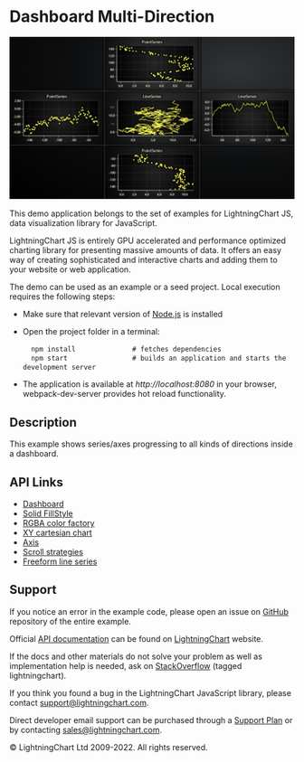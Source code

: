 # Dashboard Multi-Direction

![Dashboard Multi-Direction](dashboardMulti-darkGold.png)

This demo application belongs to the set of examples for LightningChart JS, data visualization library for JavaScript.

LightningChart JS is entirely GPU accelerated and performance optimized charting library for presenting massive amounts of data. It offers an easy way of creating sophisticated and interactive charts and adding them to your website or web application.

The demo can be used as an example or a seed project. Local execution requires the following steps:

-   Make sure that relevant version of [Node.js](https://nodejs.org/en/download/) is installed
-   Open the project folder in a terminal:

          npm install              # fetches dependencies
          npm start                # builds an application and starts the development server

-   The application is available at _http://localhost:8080_ in your browser, webpack-dev-server provides hot reload functionality.


## Description

This example shows series/axes progressing to all kinds of directions inside a dashboard.


## API Links

* [Dashboard]
* [Solid FillStyle]
* [RGBA color factory]
* [XY cartesian chart]
* [Axis]
* [Scroll strategies]
* [Freeform line series]


## Support

If you notice an error in the example code, please open an issue on [GitHub][0] repository of the entire example.

Official [API documentation][1] can be found on [LightningChart][2] website.

If the docs and other materials do not solve your problem as well as implementation help is needed, ask on [StackOverflow][3] (tagged lightningchart).

If you think you found a bug in the LightningChart JavaScript library, please contact support@lightningchart.com.

Direct developer email support can be purchased through a [Support Plan][4] or by contacting sales@lightningchart.com.

[0]: https://github.com/Arction/
[1]: https://lightningchart.com/lightningchart-js-api-documentation/
[2]: https://lightningchart.com
[3]: https://stackoverflow.com/questions/tagged/lightningchart
[4]: https://lightningchart.com/support-services/

© LightningChart Ltd 2009-2022. All rights reserved.


[Dashboard]: https://lightningchart.com/js-charts/api-documentation/v5.0.1/classes/Dashboard.html
[Solid FillStyle]: https://lightningchart.com/js-charts/api-documentation/v5.0.1/classes/SolidFill.html
[RGBA color factory]: https://lightningchart.com/js-charts/api-documentation/v5.0.1/functions/ColorRGBA.html
[XY cartesian chart]: https://lightningchart.com/js-charts/api-documentation/v5.0.1/classes/ChartXY.html
[Axis]: https://lightningchart.com/js-charts/api-documentation/v5.0.1/classes/Axis.html
[Scroll strategies]: https://lightningchart.com/js-charts/api-documentation/v5.0.1/variables/AxisScrollStrategies.html
[Freeform line series]: https://lightningchart.com/js-charts/api-documentation/v5.0.1/classes/LineSeries.html

